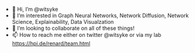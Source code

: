 - 👋 Hi, I’m @witsyke
- 👀 I’m interested in Graph Neural Networks, Network Diffusion, Network Science, Explainability, Data Visualzation
- 💞️ I’m looking to collaborate on all of these things!
- 📫 How to reach me either on twitter @witsyke or via my lab https://hpi.de/renard/team.html

<!---
witsyke/witsyke is a ✨ special ✨ repository because its `README.md` (this file) appears on your GitHub profile.
You can click the Preview link to take a look at your changes.
--->

